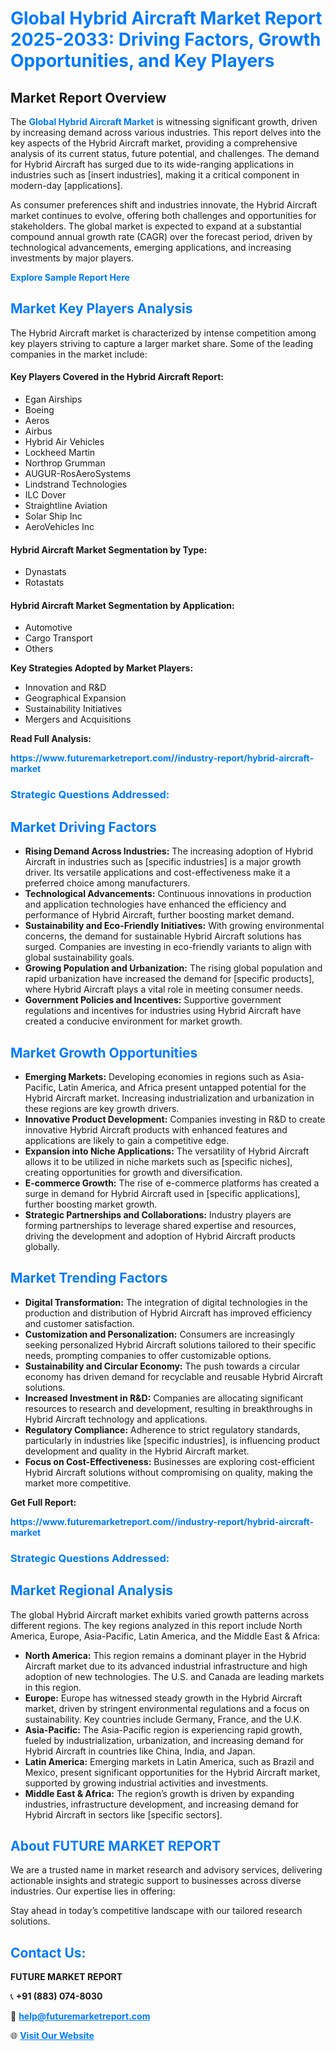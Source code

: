 <h1 style="color: #007BFF;">Global Hybrid Aircraft Market Report 2025-2033: Driving Factors, Growth Opportunities, and Key Players</h1>

<section id="overview">
<h2>Market Report Overview</h2>
<p>The <a href="https://www.futuremarketreport.com//industry-report/hybrid-aircraft-market" style="color: #007BFF; text-decoration: none;"><strong>Global Hybrid Aircraft Market</strong></a> is witnessing significant growth, driven by increasing demand across various industries. This report delves into the key aspects of the Hybrid Aircraft market, providing a comprehensive analysis of its current status, future potential, and challenges. The demand for Hybrid Aircraft has surged due to its wide-ranging applications in industries such as [insert industries], making it a critical component in modern-day [applications].</p>
<p>As consumer preferences shift and industries innovate, the Hybrid Aircraft market continues to evolve, offering both challenges and opportunities for stakeholders. The global market is expected to expand at a substantial compound annual growth rate (CAGR) over the forecast period, driven by technological advancements, emerging applications, and increasing investments by major players.</p>
</section>

<section id="overview">
<p><a href="https://www.futuremarketreport.com//request-sample/reportId=89660" style="color: #007BFF; text-decoration: none;"><strong>Explore Sample Report Here</strong></a></p>
</section>

<section id="key-players">
<h2 style="color: #007BFF;">Market Key Players Analysis</h2>
<p>The Hybrid Aircraft market is characterized by intense competition among key players striving to capture a larger market share. Some of the leading companies in the market include:</p>
<h4>Key Players Covered in the Hybrid Aircraft Report:</h4>
<ul><li>Egan Airships</li><li>Boeing</li><li>Aeros</li><li>Airbus</li><li>Hybrid Air Vehicles</li><li>Lockheed Martin</li><li>Northrop Grumman</li><li>AUGUR-RosAeroSystems</li><li>Lindstrand Technologies</li><li>ILC Dover</li><li>Straightline Aviation</li><li>Solar Ship Inc</li><li>AeroVehicles Inc</li></ul>
<h4>Hybrid Aircraft Market Segmentation by Type:</h4>
<ul><li>Dynastats</li><li>Rotastats</li></ul>

<h4>Hybrid Aircraft Market Segmentation by Application:</h4>
<ul><li>Automotive</li><li>Cargo Transport</li><li>Others</li></ul>
<p><strong>Key Strategies Adopted by Market Players:</strong></p>
<ul>
<li>Innovation and R&D</li>
<li>Geographical Expansion</li>
<li>Sustainability Initiatives</li>
<li>Mergers and Acquisitions</li>
</ul>
</section>

<section>
<p><strong>Read Full Analysis: </strong></p><a href="https://www.futuremarketreport.com//industry-report/hybrid-aircraft-market" style="color: #007BFF; text-decoration: none;"><strong>https://www.futuremarketreport.com//industry-report/hybrid-aircraft-market</strong></a>
<h3 style="color: #007BFF;">Strategic Questions Addressed:</h3>
</section>

<section id="driving-factors">
<h2 style="color: #007BFF;">Market Driving Factors</h2>
<ul>
<li><strong>Rising Demand Across Industries:</strong> The increasing adoption of Hybrid Aircraft in industries such as [specific industries] is a major growth driver. Its versatile applications and cost-effectiveness make it a preferred choice among manufacturers.</li>
<li><strong>Technological Advancements:</strong> Continuous innovations in production and application technologies have enhanced the efficiency and performance of Hybrid Aircraft, further boosting market demand.</li>
<li><strong>Sustainability and Eco-Friendly Initiatives:</strong> With growing environmental concerns, the demand for sustainable Hybrid Aircraft solutions has surged. Companies are investing in eco-friendly variants to align with global sustainability goals.</li>
<li><strong>Growing Population and Urbanization:</strong> The rising global population and rapid urbanization have increased the demand for [specific products], where Hybrid Aircraft plays a vital role in meeting consumer needs.</li>
<li><strong>Government Policies and Incentives:</strong> Supportive government regulations and incentives for industries using Hybrid Aircraft have created a conducive environment for market growth.</li>
</ul>
</section>

<section id="growth-opportunities">
<h2 style="color: #007BFF;">Market Growth Opportunities</h2>
<ul>
<li><strong>Emerging Markets:</strong> Developing economies in regions such as Asia-Pacific, Latin America, and Africa present untapped potential for the Hybrid Aircraft market. Increasing industrialization and urbanization in these regions are key growth drivers.</li>
<li><strong>Innovative Product Development:</strong> Companies investing in R&D to create innovative Hybrid Aircraft products with enhanced features and applications are likely to gain a competitive edge.</li>
<li><strong>Expansion into Niche Applications:</strong> The versatility of Hybrid Aircraft allows it to be utilized in niche markets such as [specific niches], creating opportunities for growth and diversification.</li>
<li><strong>E-commerce Growth:</strong> The rise of e-commerce platforms has created a surge in demand for Hybrid Aircraft used in [specific applications], further boosting market growth.</li>
<li><strong>Strategic Partnerships and Collaborations:</strong> Industry players are forming partnerships to leverage shared expertise and resources, driving the development and adoption of Hybrid Aircraft products globally.</li>
</ul>
</section>

<section id="trending-factors">
<h2 style="color: #007BFF;">Market Trending Factors</h2>
<ul>
<li><strong>Digital Transformation:</strong> The integration of digital technologies in the production and distribution of Hybrid Aircraft has improved efficiency and customer satisfaction.</li>
<li><strong>Customization and Personalization:</strong> Consumers are increasingly seeking personalized Hybrid Aircraft solutions tailored to their specific needs, prompting companies to offer customizable options.</li>
<li><strong>Sustainability and Circular Economy:</strong> The push towards a circular economy has driven demand for recyclable and reusable Hybrid Aircraft solutions.</li>
<li><strong>Increased Investment in R&D:</strong> Companies are allocating significant resources to research and development, resulting in breakthroughs in Hybrid Aircraft technology and applications.</li>
<li><strong>Regulatory Compliance:</strong> Adherence to strict regulatory standards, particularly in industries like [specific industries], is influencing product development and quality in the Hybrid Aircraft market.</li>
<li><strong>Focus on Cost-Effectiveness:</strong> Businesses are exploring cost-efficient Hybrid Aircraft solutions without compromising on quality, making the market more competitive.</li>
</ul>
</section>

<section>
<p><strong>Get Full Report: </strong></p><a href="https://www.futuremarketreport.com//industry-report/hybrid-aircraft-market" style="color: #007BFF; text-decoration: none;"><strong>https://www.futuremarketreport.com//industry-report/hybrid-aircraft-market</strong></a>
<h3 style="color: #007BFF;">Strategic Questions Addressed:</h3>
</section>


<section id="regional-analysis">
<h2 style="color: #007BFF;">Market Regional Analysis</h2>
<p>The global Hybrid Aircraft market exhibits varied growth patterns across different regions. The key regions analyzed in this report include North America, Europe, Asia-Pacific, Latin America, and the Middle East & Africa:</p>
<ul>
<li><strong>North America:</strong> This region remains a dominant player in the Hybrid Aircraft market due to its advanced industrial infrastructure and high adoption of new technologies. The U.S. and Canada are leading markets in this region.</li>
<li><strong>Europe:</strong> Europe has witnessed steady growth in the Hybrid Aircraft market, driven by stringent environmental regulations and a focus on sustainability. Key countries include Germany, France, and the U.K.</li>
<li><strong>Asia-Pacific:</strong> The Asia-Pacific region is experiencing rapid growth, fueled by industrialization, urbanization, and increasing demand for Hybrid Aircraft in countries like China, India, and Japan.</li>
<li><strong>Latin America:</strong> Emerging markets in Latin America, such as Brazil and Mexico, present significant opportunities for the Hybrid Aircraft market, supported by growing industrial activities and investments.</li>
<li><strong>Middle East & Africa:</strong> The region’s growth is driven by expanding industries, infrastructure development, and increasing demand for Hybrid Aircraft in sectors like [specific sectors].</li>
</ul>
</section>

<footer>
<h2 style="color: #007BFF;">About FUTURE MARKET REPORT</h2>
<p>We are a trusted name in market research and advisory services, delivering actionable insights and strategic support to businesses across diverse industries. Our expertise lies in offering:</p>

<p>Stay ahead in today’s competitive landscape with our tailored research solutions.</p>

<h2 style="color: #007BFF;">Contact Us:</h2>
<p><strong>FUTURE MARKET REPORT</strong></p>
<p>📞 <strong>+91 (883) 074-8030</strong></p>
<p>📧 <strong><a href="mailto:help@futuremarketreport.com" style="color: #007BFF;">help@futuremarketreport.com</a></strong></p>
<p>🌐 <strong><a href="https://www.futuremarketreport.com/" style="color: #007BFF;">Visit Our Website</a></strong></p>
</footer>